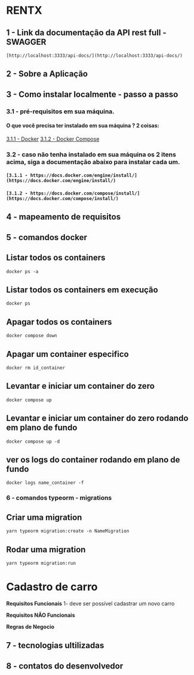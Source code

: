# RENTX 

## 1 - Link da documentação da API rest full - SWAGGER
`[http://localhost:3333/api-docs/](http://localhost:3333/api-docs/)`


## 2 - Sobre a Aplicação


## 3 - Como instalar localmente - passo a passo

### 3.1 - pré-requisitos em sua máquina.

#### O que você precisa ter instalado em sua máquina ? 2 coisas:

[3.1.1 - Docker](https://docs.docker.com/engine/install/)
[3.1.2 - Docker Compose](https://docs.docker.com/compose/install/)

### 3.2 - caso não tenha instalado em sua máquina os 2 itens acima, siga a documentação abaixo para instalar cada um.

#### `[3.1.1 - https://docs.docker.com/engine/install/](https://docs.docker.com/engine/install/)`
#### `[3.1.2 - https://docs.docker.com/compose/install/](https://docs.docker.com/compose/install/)`

## 4 - mapeamento de requisitos

## 5 - comandos docker
## Listar todos os containers
` docker ps -a `

## Listar todos os containers em execução
` docker ps `

## Apagar todos os containers
` docker compose down `

## Apagar um container especifico
` docker rm id_container `

## Levantar e iniciar um container do zero
` docker compose up `

## Levantar e iniciar um container do zero rodando em plano de fundo
` docker compose up -d `

## ver os logs do container rodando em plano de fundo
` docker logs name_container -f `

### 6 - comandos typeorm - migrations

## Criar uma migration
` yarn typeorm migration:create -n NameMigration `

## Rodar uma migration 
` yarn typeorm migration:run `


# Cadastro de carro

**Requisitos Funcionais**
1- deve ser possível cadastrar um novo carro

**Requisitos NÃO Funcionais**

**Regras de Negocio**

## 7 - tecnologias ultilizadas

## 8 - contatos do desenvolvedor